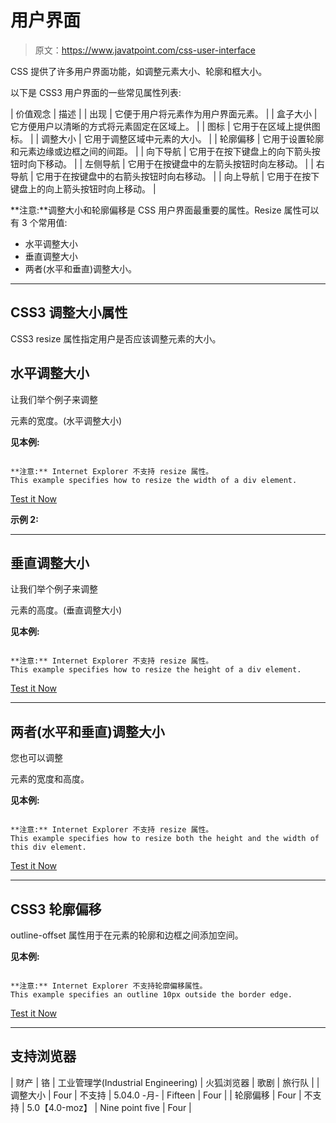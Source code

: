 # 用户界面

> 原文：<https://www.javatpoint.com/css-user-interface>

CSS 提供了许多用户界面功能，如调整元素大小、轮廓和框大小。

以下是 CSS3 用户界面的一些常见属性列表:

| 价值观念 | 描述 |
| 出现 | 它便于用户将元素作为用户界面元素。 |
| 盒子大小 | 它方便用户以清晰的方式将元素固定在区域上。 |
| 图标 | 它用于在区域上提供图标。 |
| 调整大小 | 它用于调整区域中元素的大小。 |
| 轮廓偏移 | 它用于设置轮廓和元素边缘或边框之间的间距。 |
| 向下导航 | 它用于在按下键盘上的向下箭头按钮时向下移动。 |
| 左侧导航 | 它用于在按键盘中的左箭头按钮时向左移动。 |
| 右导航 | 它用于在按键盘中的右箭头按钮时向右移动。 |
| 向上导航 | 它用于在按下键盘上的向上箭头按钮时向上移动。 |

**注意:**调整大小和轮廓偏移是 CSS 用户界面最重要的属性。Resize 属性可以有 3 个常用值:

*   水平调整大小
*   垂直调整大小
*   两者(水平和垂直)调整大小。

* * *

## CSS3 调整大小属性

CSS3 resize 属性指定用户是否应该调整元素的大小。

## 水平调整大小

让我们举个例子来调整

元素的宽度。(水平调整大小)

**见本例:**

```

**注意:** Internet Explorer 不支持 resize 属性。
This example specifies how to resize the width of a div element.

```

[Test it Now](https://www.javatpoint.com/oprweb/test.jsp?filename=css-user-interface1)

**示例 2:**

* * *

## 垂直调整大小

让我们举个例子来调整

元素的高度。(垂直调整大小)

**见本例:**

```

**注意:** Internet Explorer 不支持 resize 属性。
This example specifies how to resize the height of a div element.

```

[Test it Now](https://www.javatpoint.com/oprweb/test.jsp?filename=css-user-interface2)

* * *

## 两者(水平和垂直)调整大小

您也可以调整

元素的宽度和高度。

**见本例:**

```

**注意:** Internet Explorer 不支持 resize 属性。
This example specifies how to resize both the height and the width of this div element.

```

[Test it Now](https://www.javatpoint.com/oprweb/test.jsp?filename=css-user-interface3)

* * *

## CSS3 轮廓偏移

outline-offset 属性用于在元素的轮廓和边框之间添加空间。

**见本例:**

```

**注意:** Internet Explorer 不支持轮廓偏移属性。
This example specifies an outline 10px outside the border edge.

```

[Test it Now](https://www.javatpoint.com/oprweb/test.jsp?filename=css-user-interface4)

* * *

## 支持浏览器

| 财产 | 铬 | 工业管理学(Industrial Engineering) | 火狐浏览器 | 歌剧 | 旅行队 |
| 调整大小 | Four | 不支持 | 5.04.0 -月- | Fifteen | Four |
| 轮廓偏移 | Four | 不支持 | 5.0【4.0-moz】 | Nine point five | Four |